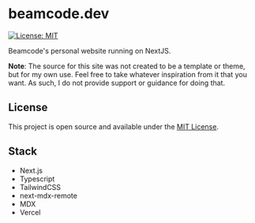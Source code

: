# beamcode.dev

[![License: MIT](https://img.shields.io/badge/License-MIT-blue.svg)](https://opensource.org/licenses/MIT)

Beamcode's personal website running on NextJS.

**Note**: The source for this site was not created to be a template or theme, but for my own use. Feel free to take whatever inspiration from it that you want. As such, I do not provide support or guidance for doing that.

## License

This project is open source and available under the [MIT License](LICENSE).

## Stack

- Next.js
- Typescript
- TailwindCSS
- next-mdx-remote
- MDX
- Vercel
